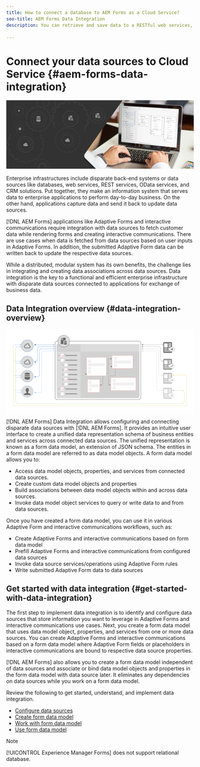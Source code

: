 ```yaml
---
title: How to connect a database to AEM Forms as a Cloud Service? 
seo-title: AEM Forms Data Integration
description: You can retrieve and save data to a RESTful web services, SOAP-based web services, and OData services from AEM Forms as a Cloud Service. The service provides a dedicated tool to retrieve, test, validate, and send data to various types of data sources.   

---
```


# Connect your data sources to Cloud Service {#aem-forms-data-integration}

 ![Data Integration](do-not-localize/data-integeration.png)

Enterprise infrastructures include disparate back-end systems or data sources like databases, web services, REST services, OData services, and CRM solutions. Put together, they make an information system that serves data to enterprise applications to perform day-to-day business. On the other hand, applications capture data and send it back to update data sources.

[!DNL AEM Forms] applications like Adaptive Forms and interactive communications require integration with data sources to fetch customer data while rendering forms and creating interactive communications. There are use cases when data is fetched from data sources based on user inputs in Adaptive Forms. In addition, the submitted Adaptive Form data can be written back to update the respective data sources.

While a distributed, modular system has its own benefits, the challenge lies in integrating and creating data associations across data sources. Data integration is the key to a functional and efficient enterprise infrastructure with disparate data sources connected to applications for exchange of business data.

## Data Integration overview {#data-integration-overview}

![aem-forms-data-integeration](assets/aem-forms-data-integeration.png)

[!DNL AEM Forms] Data Integration allows configuring and connecting disparate data sources with [!DNL AEM Forms]. It provides an intuitive user interface to create a unified data representation schema of business entities and services across connected data sources. The unified representation is known as a form data model, an extension of JSON schema. The entities in a form data model are referred to as data model objects. A form data model allows you to:

* Access data model objects, properties, and services from connected data sources.
* Create custom data model objects and properties
* Build associations between data model objects within and across data sources.
* Invoke data model object services to query or write data to and from data sources.

Once you have created a form data model, you can use it in various Adaptive Form and interactive communications workflows, such as:

* Create Adaptive Forms and interactive communications based on form data model
* Prefill Adaptive Forms and interactive communications from configured data sources
* Invoke data source services/operations using Adaptive Form rules
* Write submitted Adaptive Form data to data sources

## Get started with data integration {#get-started-with-data-integration}

The first step to implement data integration is to identify and configure data sources that store information you want to leverage in Adaptive Forms and interactive communications use cases. Next, you create a form data model that uses data model object, properties, and services from one or more data sources. You can create Adaptive Forms and interactive communications based on a form data model where Adaptive Form fields or placeholders in interactive communications are bound to respective data source properties.

[!DNL AEM Forms] also allows you to create a form data model independent of data sources and associate or bind data model objects and properties in the form data model with data source later. It eliminates any dependencies on data sources while you work on a form data model.

Review the following to get started, understand, and implement data integration.

* [Configure data sources](configure-data-sources.md)
* [Create form data model](create-form-data-models.md)
* [Work with form data model](work-with-form-data-model.md)
* [Use form data model](using-form-data-model.md)

>[!NOTE]
>
>[!UICONTROL Experience Manager Forms] does not support relational database.
